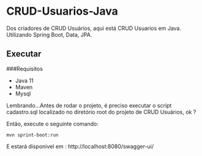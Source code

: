 # CRUD-Usuarios-Java

Dos criadores de CRUD Usuários, aqui está CRUD Usuarios em Java. Utilizando Spring Boot, Data, JPA.


## Executar

###Requisitos
- Java 11
- Maven
- Mysql 

Lembrando...Antes de rodar o projeto, é preciso executar o script cadastro.sql localizado no diretório root do projeto de CRUD Usuários, ok ?

Então, execute o seguinte comando:

```
mvn sprint-boot:run
```

E estará disponivel em : http://localhost:8080/swagger-ui/
